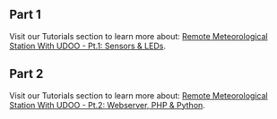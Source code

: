 ## Part 1

Visit our Tutorials section to learn more about: [Remote Meteorological Station With UDOO - Pt.1: Sensors & LEDs](http://www.udoo.org/tutorial/remote-meteorological-station-udoo-pt-1-sensors-leds/).

## Part 2

Visit our Tutorials section to learn more about: [Remote Meteorological Station With UDOO - Pt.2: Webserver, PHP & Python](http://www.udoo.org/tutorial/remote-meteorological-station-udoo-pt-2-web-server-php-python/).
